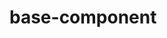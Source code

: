 # base-component

<!--
typings install dt~core-js --global --save
typings install dt~node --global --save
typings install dt~jquery --global --save
-->